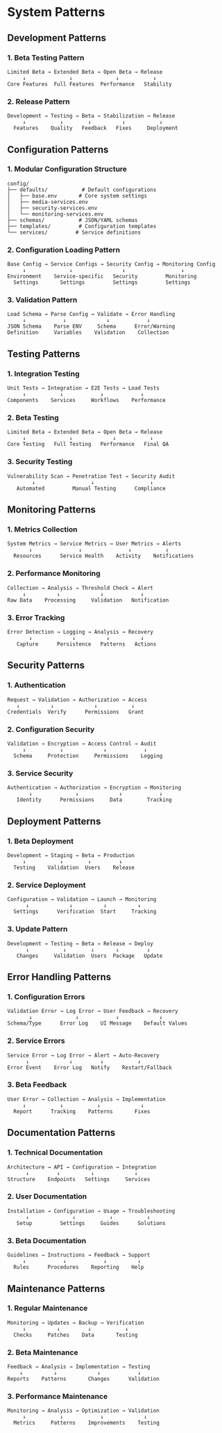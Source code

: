 # System Patterns

## Development Patterns

### 1. Beta Testing Pattern
```
Limited Beta → Extended Beta → Open Beta → Release
     ↓              ↓              ↓           ↓
Core Features  Full Features  Performance   Stability
```

### 2. Release Pattern
```
Development → Testing → Beta → Stabilization → Release
     ↓           ↓        ↓          ↓           ↓
  Features    Quality   Feedback   Fixes     Deployment
```

## Configuration Patterns

### 1. Modular Configuration Structure
```
config/
├── defaults/           # Default configurations
│   ├── base.env       # Core system settings
│   ├── media-services.env
│   ├── security-services.env
│   └── monitoring-services.env
├── schemas/           # JSON/YAML schemas
├── templates/         # Configuration templates
└── services/         # Service definitions
```

### 2. Configuration Loading Pattern
```
Base Config → Service Configs → Security Config → Monitoring Config
     ↓              ↓                ↓                  ↓
Environment    Service-specific   Security         Monitoring
  Settings       Settings         Settings         Settings
```

### 3. Validation Pattern
```
Load Schema → Parse Config → Validate → Error Handling
     ↓            ↓             ↓            ↓
JSON Schema    Parse ENV     Schema      Error/Warning
Definition     Variables    Validation    Collection
```

## Testing Patterns

### 1. Integration Testing
```
Unit Tests → Integration → E2E Tests → Load Tests
     ↓           ↓            ↓            ↓
Components    Services     Workflows    Performance
```

### 2. Beta Testing
```
Limited Beta → Extended Beta → Open Beta → Release
     ↓              ↓             ↓           ↓
Core Testing   Full Testing   Performance   Final QA
```

### 3. Security Testing
```
Vulnerability Scan → Penetration Test → Security Audit
        ↓                  ↓                  ↓
   Automated         Manual Testing      Compliance
```

## Monitoring Patterns

### 1. Metrics Collection
```
System Metrics → Service Metrics → User Metrics → Alerts
       ↓               ↓               ↓           ↓
  Resources      Service Health    Activity    Notifications
```

### 2. Performance Monitoring
```
Collection → Analysis → Threshold Check → Alert
     ↓          ↓             ↓            ↓
Raw Data    Processing     Validation   Notification
```

### 3. Error Tracking
```
Error Detection → Logging → Analysis → Recovery
       ↓             ↓          ↓          ↓
   Capture      Persistence   Patterns   Actions
```

## Security Patterns

### 1. Authentication
```
Request → Validation → Authorization → Access
   ↓          ↓             ↓           ↓
Credentials  Verify      Permissions   Grant
```

### 2. Configuration Security
```
Validation → Encryption → Access Control → Audit
     ↓           ↓             ↓            ↓
  Schema     Protection     Permissions    Logging
```

### 3. Service Security
```
Authentication → Authorization → Encryption → Monitoring
       ↓              ↓             ↓            ↓
   Identity      Permissions     Data        Tracking
```

## Deployment Patterns

### 1. Beta Deployment
```
Development → Staging → Beta → Production
     ↓           ↓        ↓         ↓
  Testing    Validation  Users    Release
```

### 2. Service Deployment
```
Configuration → Validation → Launch → Monitoring
      ↓             ↓          ↓          ↓
  Settings      Verification  Start     Tracking
```

### 3. Update Pattern
```
Development → Testing → Beta → Release → Deploy
      ↓           ↓        ↓       ↓         ↓
   Changes     Validation  Users  Package   Update
```

## Error Handling Patterns

### 1. Configuration Errors
```
Validation Error → Log Error → User Feedback → Recovery
       ↓              ↓            ↓             ↓
Schema/Type      Error Log    UI Message    Default Values
```

### 2. Service Errors
```
Service Error → Log Error → Alert → Auto-Recovery
      ↓             ↓         ↓           ↓
Error Event    Error Log   Notify    Restart/Fallback
```

### 3. Beta Feedback
```
User Error → Collection → Analysis → Implementation
     ↓           ↓           ↓             ↓
  Report      Tracking    Patterns       Fixes
```

## Documentation Patterns

### 1. Technical Documentation
```
Architecture → API → Configuration → Integration
      ↓         ↓          ↓             ↓
Structure    Endpoints   Settings     Services
```

### 2. User Documentation
```
Installation → Configuration → Usage → Troubleshooting
      ↓              ↓           ↓           ↓
   Setup         Settings     Guides      Solutions
```

### 3. Beta Documentation
```
Guidelines → Instructions → Feedback → Support
     ↓            ↓            ↓          ↓
  Rules      Procedures    Reporting    Help
```

## Maintenance Patterns

### 1. Regular Maintenance
```
Monitoring → Updates → Backup → Verification
     ↓          ↓         ↓           ↓
  Checks     Patches    Data       Testing
```

### 2. Beta Maintenance
```
Feedback → Analysis → Implementation → Testing
    ↓          ↓             ↓            ↓
Reports    Patterns       Changes      Validation
```

### 3. Performance Maintenance
```
Monitoring → Analysis → Optimization → Validation
     ↓           ↓            ↓             ↓
  Metrics     Patterns    Improvements    Testing